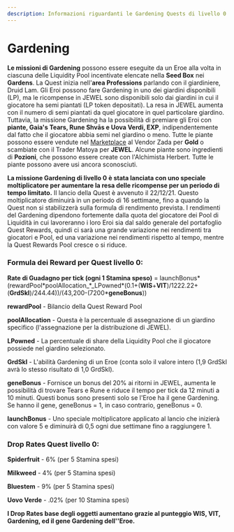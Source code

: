 ```yaml
---
description: Informazioni riguardanti le Gardening Quests di livello 0
---
```


# Gardening

**Le missioni di Gardening** possono essere eseguite da un Eroe alla volta in ciascuna delle Liquidity Pool incentivate elencate nella **Seed Box** nei **Gardens**. La Quest inizia nell'**area Professions** parlando con il giardiniere, Druid Lam. Gli Eroi possono fare Gardening in uno dei giardini disponibili (LP), ma le ricompense in JEWEL sono disponibili solo dai giardini in cui il giocatore ha semi piantati (LP token depositati). La resa in JEWEL aumenta con il numero di semi piantati da quel giocatore in quel particolare giardino. Tuttavia, la missione Gardening ha la possibilità di premiare gli Eroi con **piante, Gaia's Tears, Rune Shvās e Uova Verdi, EXP**, indipendentemente dal fatto che il giocatore abbia semi nel giardino o meno. Tutte le piante possono essere vendute nel [Marketplace](../marketplace.md) al Vendor Zada ​​per **Gold** o scambiate con il Trader Matoya per **JEWEL**. Alcune piante sono ingredienti di **Pozioni**, che possono essere create con l'Alchimista Herbert. Tutte le piante possono avere usi ancora sconosciuti.

**La missione Gardening di livello 0** **è stata lanciata con uno speciale moltiplicatore per aumentare la resa delle ricompense per un periodo di tempo limitato.** Il lancio della Quest è avvenuto il 22/12/21. Questo moltiplicatore diminuirà in un periodo di 16 settimane, fino a quando la Quest non si stabilizzerà sulla formula di rendimento prevista. I rendimenti del Gardening dipendono fortemente dalla quota del giocatore dei Pool di Liquidità in cui lavoreranno i loro Eroi sia dal saldo generale del portafoglio Quest Rewards, quindi ci sarà una grande variazione nei rendimenti tra giocatori e Pool, ed una variazione nei rendimenti rispetto al tempo, mentre la Quest Rewards Pool cresce o si riduce.

### **Formula dei Reward per Quest livello 0:**

**Rate di Guadagno per tick (ogni 1 Stamina speso)** = launchBonus\*(rewardPool\*poolAllocation\_\*\_LPowned\*(0.1+(**WIS**+**VIT**)/1222.22+(**GrdSkl**)/244.44))/(43,200-(7200\***geneBonus**))

**rewardPool** - Bilancio della Quest Reward Pool

**poolAllocation** - Questa è la percentuale di assegnazione di un giardino specifico (l'assegnazione per la distribuzione di JEWEL).

**LPowned** - La percentuale di share della Liquidity Pool che il giocatore possiede nel giardino selezionato.

**GrdSkl** - L'abilità Gardening di un Eroe (conta solo il valore intero (1,9 GrdSkl avrà lo stesso risultato di 1,0 GrdSkl).

**geneBonus** - Fornisce un bonus del 20% ai ritorni in JEWEL, aumenta le possibilità di trovare Tears e Rune e riduce il tempo per tick da 12 minuti a 10 minuti. Questi bonus sono presenti solo se l'Eroe ha il gene Gardening. Se hanno il gene, geneBonus = 1, in caso contrario, geneBonus = 0.

**launchBonus** - Uno speciale moltiplicatore applicato al lancio che inizierà con valore 5 e diminuirà di 0,5 ogni due settimane fino a raggiungere 1.

### **Drop Rates Quest livello 0:**

**Spiderfruit** - 6% (per 5 Stamina spesi)

**Milkweed** - 4% (per 5 Stamina spesi)

**Bluestem** - 9% (per 5 Stamina spesi)

**Uovo Verde** - .02% (per 10 Stamina spesi)

**I Drop Rates base degli oggetti aumentano grazie al punteggio WIS, VIT, Gardening, ed il gene Gardening dell''Eroe.**
